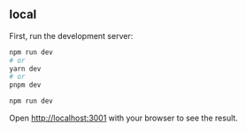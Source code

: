 ## local

First, run the development server:

```bash
npm run dev
# or
yarn dev
# or
pnpm dev
```

```bash
npm run dev
```

Open [http://localhost:3001](http://localhost:3000) with your browser to see the result.
